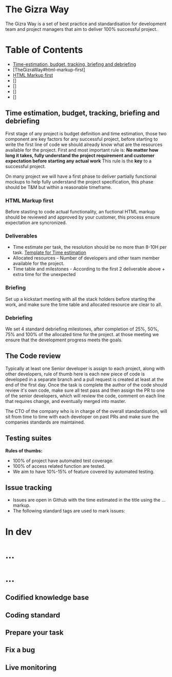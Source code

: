 # The Gizra Way
The Gizra Way is a set of best practice and standardisation for development team and project managers that aim to deliver 100% successful project.

Table of Contents
=================

  * [Time-estimation, budget, tracking, briefing and debriefing](#time-estimation-budget-tracking-briefing-and-debriefing)
   * [TheGizraWay#html-markup-first]
  * [HTML Markup first](#html-markup-first)
  * []
  * []
  * []
  * []
  

## Time estimation, budget, tracking, briefing and debriefing
First stage of any project is budget definition and time estimation, those two component are key factors for any successful project, before starting to write the first line of code we should already know what are the resources available for the project.
First and most important rule is: **No matter how long it takes, fully understand the project requirement and customer expectation before starting any actual work**
This rule is the **key** to a successful project.

On many project we will have a first phase to deliver partially functional mockups to help fully understand the project specification, this phase should be T&M but within a reasonable timeframe.

### HTML Markup first
Before stasting to code actual functionality, an fuctional HTML markup should be reviewed and approved by your customer, this process ensure expectation are syncronized.

### Deliverables
* Time estimate per task, the resolution should be no more than 8-10H per task. [Template for Time estimation](https://drive.google.com/previewtemplate?id=0AkSgt1Y3Gz0odDlTajhLR3FocGJSaXp5aXNsSHZabmc&mode=public)
* Allocated resources - Number of developers and other team member available for the project.
* Time table and milestones - According to the first 2 deliverable above + extra time for the unexpected 

### Briefing
Set up a kickstart meeting with all the stack holders before starting the work, and make sure the time table and allocated resource are clear to all.

### Debriefing
We set 4 standard debriefing milestones, after completion of 25%, 50%, 75% and 100% of the allocated time for the project. at those meeting we ensure that the development progress meets the goals.

## The Code review
Typically at least one Senior developer is assign to each project, along with other developers, rule of thumb here is each new piece of code is developed in a separate branch and a pull request is created at least at the end of the first day.
Once the task is complete the author of the code should review it's own code, make sure all test pass and then assign the PR to one of the senior developers, which will review the code, comment on each line that requires change, and eventually merged into master.

The CTO of the company who is in charge of the overall standardisation, will sit from time to time with each developer on past PRs and make sure the companies standards are maintained.


## Testing suites
**Rules of thumbs:**
* 100% of project have automated test coverage.
* 100% of access related function are tested.
* We aim to have 10%-15% of feature covered by automated testing.

## Issue tracking
* Issues are open in Github with the time estimated in the title using the ... markup.
* The following standard tags are used to mark issues:
# In dev
#  ...
# ...


## Codified knowledge base

## Coding standard

## Prepare your task

## Fix a bug

## Live monitoring

